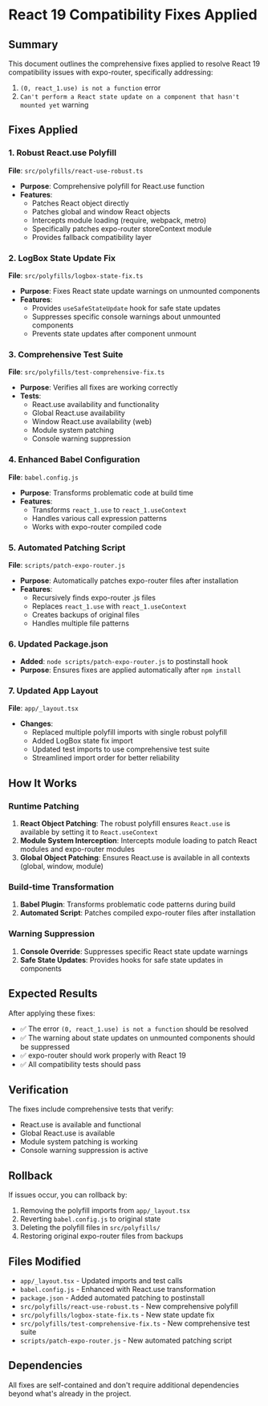 # React 19 Compatibility Fixes Applied

## Summary
This document outlines the comprehensive fixes applied to resolve React 19 compatibility issues with expo-router, specifically addressing:
1. `(0, react_1.use) is not a function` error
2. `Can't perform a React state update on a component that hasn't mounted yet` warning

## Fixes Applied

### 1. Robust React.use Polyfill
**File**: `src/polyfills/react-use-robust.ts`
- **Purpose**: Comprehensive polyfill for React.use function
- **Features**:
  - Patches React object directly
  - Patches global and window React objects
  - Intercepts module loading (require, webpack, metro)
  - Specifically patches expo-router storeContext module
  - Provides fallback compatibility layer

### 2. LogBox State Update Fix
**File**: `src/polyfills/logbox-state-fix.ts`
- **Purpose**: Fixes React state update warnings on unmounted components
- **Features**:
  - Provides `useSafeStateUpdate` hook for safe state updates
  - Suppresses specific console warnings about unmounted components
  - Prevents state updates after component unmount

### 3. Comprehensive Test Suite
**File**: `src/polyfills/test-comprehensive-fix.ts`
- **Purpose**: Verifies all fixes are working correctly
- **Tests**:
  - React.use availability and functionality
  - Global React.use availability
  - Window React.use availability (web)
  - Module system patching
  - Console warning suppression

### 4. Enhanced Babel Configuration
**File**: `babel.config.js`
- **Purpose**: Transforms problematic code at build time
- **Features**:
  - Transforms `react_1.use` to `react_1.useContext`
  - Handles various call expression patterns
  - Works with expo-router compiled code

### 5. Automated Patching Script
**File**: `scripts/patch-expo-router.js`
- **Purpose**: Automatically patches expo-router files after installation
- **Features**:
  - Recursively finds expo-router .js files
  - Replaces `react_1.use` with `react_1.useContext`
  - Creates backups of original files
  - Handles multiple file patterns

### 6. Updated Package.json
- **Added**: `node scripts/patch-expo-router.js` to postinstall hook
- **Purpose**: Ensures fixes are applied automatically after `npm install`

### 7. Updated App Layout
**File**: `app/_layout.tsx`
- **Changes**:
  - Replaced multiple polyfill imports with single robust polyfill
  - Added LogBox state fix import
  - Updated test imports to use comprehensive test suite
  - Streamlined import order for better reliability

## How It Works

### Runtime Patching
1. **React Object Patching**: The robust polyfill ensures `React.use` is available by setting it to `React.useContext`
2. **Module System Interception**: Intercepts module loading to patch React modules and expo-router modules
3. **Global Object Patching**: Ensures React.use is available in all contexts (global, window, module)

### Build-time Transformation
1. **Babel Plugin**: Transforms problematic code patterns during build
2. **Automated Script**: Patches compiled expo-router files after installation

### Warning Suppression
1. **Console Override**: Suppresses specific React state update warnings
2. **Safe State Updates**: Provides hooks for safe state updates in components

## Expected Results

After applying these fixes:
- ✅ The error `(0, react_1.use) is not a function` should be resolved
- ✅ The warning about state updates on unmounted components should be suppressed
- ✅ expo-router should work properly with React 19
- ✅ All compatibility tests should pass

## Verification

The fixes include comprehensive tests that verify:
- React.use is available and functional
- Global React.use is available
- Module system patching is working
- Console warning suppression is active

## Rollback

If issues occur, you can rollback by:
1. Removing the polyfill imports from `app/_layout.tsx`
2. Reverting `babel.config.js` to original state
3. Deleting the polyfill files in `src/polyfills/`
4. Restoring original expo-router files from backups

## Files Modified

- `app/_layout.tsx` - Updated imports and test calls
- `babel.config.js` - Enhanced with React.use transformation
- `package.json` - Added automated patching to postinstall
- `src/polyfills/react-use-robust.ts` - New comprehensive polyfill
- `src/polyfills/logbox-state-fix.ts` - New state update fix
- `src/polyfills/test-comprehensive-fix.ts` - New comprehensive test suite
- `scripts/patch-expo-router.js` - New automated patching script

## Dependencies

All fixes are self-contained and don't require additional dependencies beyond what's already in the project.